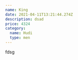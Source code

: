 ```yaml
---
name: King
date: 2021-04-11T13:21:44.274Z
description: dsad
price: 4324
category:
  name: Hudi
  type: men
---
```

fdsg